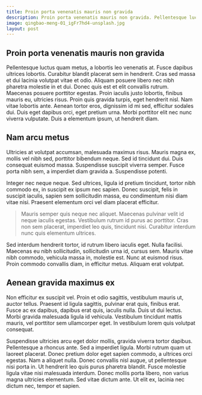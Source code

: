 ```yaml
---
title: Proin porta venenatis mauris non gravida
description: Proin porta venenatis mauris non gravida. Pellentesque luctus quam metus, a lobortis leo venenatis at. Fusce dapibus ultrices lobortis. Curabitur blandit placerat sem in hendrerit.
image: qingbao-meng-01_igFr7hd4-unsplash.jpg
layout: post
---
```


## Proin porta venenatis mauris non gravida

Pellentesque luctus quam metus, a lobortis leo venenatis at. Fusce dapibus ultrices lobortis. Curabitur blandit placerat sem in hendrerit. Cras sed massa et dui lacinia volutpat vitae et odio. Aliquam posuere libero nec nibh pharetra molestie in et dui. Donec quis est et elit convallis rutrum. Maecenas posuere porttitor egestas. Proin iaculis justo lobortis, finibus mauris eu, ultricies risus. Proin quis gravida turpis, eget hendrerit nisl. Nam vitae lobortis ante. Aenean tortor eros, dignissim id mi sed, efficitur sodales dui. Duis eget dapibus orci, eget pretium urna. Morbi porttitor elit nec nunc viverra vulputate. Duis a elementum ipsum, ut hendrerit diam.

## Nam arcu metus

Ultricies at volutpat accumsan, malesuada maximus risus. Mauris magna ex, mollis vel nibh sed, porttitor bibendum neque. Sed id tincidunt dui. Duis consequat euismod massa. Suspendisse suscipit viverra semper. Fusce porta nibh sem, a imperdiet diam gravida a. Suspendisse potenti.

Integer nec neque neque. Sed ultrices, ligula id pretium tincidunt, tortor nibh commodo ex, in suscipit ex ipsum nec sapien. Donec suscipit, felis in suscipit iaculis, sapien sem sollicitudin massa, eu condimentum nisi diam vitae nisi. Praesent elementum orci vel diam placerat efficitur.

> Mauris semper quis neque nec aliquet. Maecenas pulvinar velit id neque iaculis egestas. Vestibulum rutrum id purus ac porttitor. Cras non sem placerat, imperdiet leo quis, tincidunt nisi. Curabitur interdum nunc quis elementum ultrices.

Sed interdum hendrerit tortor, id rutrum libero iaculis eget. Nulla facilisi. Maecenas eu nibh sollicitudin, sollicitudin urna id, cursus sem. Mauris vitae nibh commodo, vehicula massa in, molestie est. Nunc at euismod risus. Proin commodo convallis diam, in efficitur metus. Aliquam erat volutpat.

## Aenean gravida maximus ex

Non efficitur ex suscipit vel. Proin et odio sagittis, vestibulum mauris ut, auctor tellus. Praesent id ligula sagittis, pulvinar erat quis, finibus erat. Fusce ac ex dapibus, dapibus erat quis, iaculis nulla. Duis ut dui lectus. Morbi gravida malesuada ligula id vehicula. Vestibulum tincidunt mattis mauris, vel porttitor sem ullamcorper eget. In vestibulum lorem quis volutpat consequat.

Suspendisse ultricies arcu eget dolor mollis, gravida viverra tortor dapibus. Pellentesque a rhoncus ante. Sed a imperdiet ligula. Morbi rutrum quam ut laoreet placerat. Donec pretium dolor eget sapien commodo, a ultrices orci egestas. Nam a aliquet nulla. Donec convallis nisl augue, ut pellentesque nisi porta in. Ut hendrerit leo quis purus pharetra blandit. Fusce molestie ligula vitae nisi malesuada interdum. Donec mollis porta libero, non varius magna ultricies elementum. Sed vitae dictum ante. Ut elit ex, lacinia nec dictum nec, tempor et sapien.
